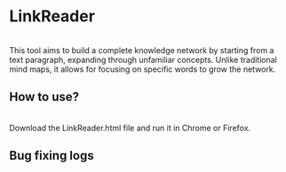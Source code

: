 # LinkReader
<br/>
This tool aims to build a complete knowledge network by starting from a text paragraph, expanding through unfamiliar concepts. Unlike traditional mind maps, it allows for focusing on specific words to grow the network. 

## How to use?
<br/>
Download the LinkReader.html file and run it in Chrome or Firefox.


## Bug fixing logs
